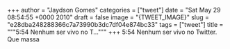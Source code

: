 
+++
author = "Jaydson Gomes"
categories = ["tweet"]
date = "Sat May 29 08:54:55 +0000 2010"
draft = false
image = "{TWEET_IMAGE}"
slug = "e28dba248288366c7a73990b3dc7df04e874bc33"
tags = ["tweet"]
title = """5:54 Nenhum ser vivo no T..."""
+++
5:54 Nenhum ser vivo no Twitter. Que massa
